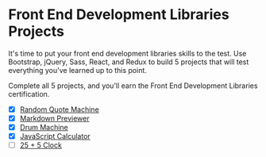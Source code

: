 # Front End Development Libraries Projects

It's time to put your front end development libraries skills to the test. Use Bootstrap, jQuery, Sass, React, and Redux to build 5 projects that will test everything you've learned up to this point.

Complete all 5 projects, and you'll earn the Front End Development Libraries certification.

- [x] [Random Quote Machine](./quote-machine/)
- [x] [Markdown Previewer](./md-preview/)
- [x] [Drum Machine](./drum-machine/)
- [x] [JavaScript Calculator](./calculator/)
- [ ] [25 + 5 Clock](./25plus5/)